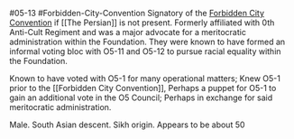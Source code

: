 #05-13 #Forbidden-City-Convention 
Signatory of the [Forbidden City Convention](https://scp-wiki.wikidot.com/wrong-proposal) if [[The Persian]] is not present. Formerly affiliated with 0th Anti-Cult Regiment and was a major advocate for a meritocratic administration within the Foundation. They were known to have formed an informal voting bloc with O5-11 and O5-12 to pursue racial equality within the Foundation.

Known to have voted with O5-1 for many operational matters; Knew O5-1 prior to the [[Forbidden City Convention]], Perhaps a puppet for O5-1 to gain an additional vote in the O5 Council; Perhaps in exchange for said meritocratic administration.

Male. South Asian descent. Sikh origin. Appears to be about 50